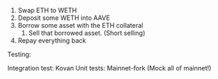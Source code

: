 1. Swap ETH to WETH
2. Deposit some WETH into AAVE
3. Borrow some asset with the ETH collateral
    1. Sell that borrowed asset. (Short selling)
4. Repay everything back

Testing:

Integration test: Kovan
Unit tests: Mainnet-fork (Mock all of mainnet!)